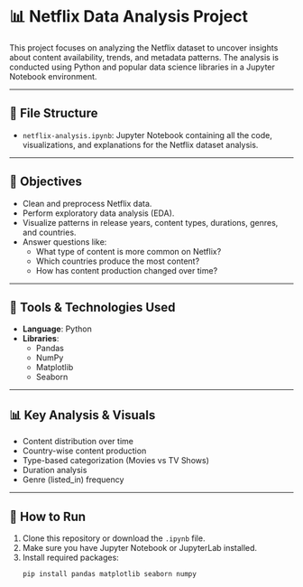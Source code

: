 # 📊 Netflix Data Analysis Project

This project focuses on analyzing the Netflix dataset to uncover insights about content availability, trends, and metadata patterns. The analysis is conducted using Python and popular data science libraries in a Jupyter Notebook environment.

---

## 📁 File Structure

- `netflix-analysis.ipynb`: Jupyter Notebook containing all the code, visualizations, and explanations for the Netflix dataset analysis.

---

## 🧠 Objectives

- Clean and preprocess Netflix data.
- Perform exploratory data analysis (EDA).
- Visualize patterns in release years, content types, durations, genres, and countries.
- Answer questions like:
  - What type of content is more common on Netflix?
  - Which countries produce the most content?
  - How has content production changed over time?

---

## 🔧 Tools & Technologies Used

- **Language**: Python
- **Libraries**:
  - Pandas
  - NumPy
  - Matplotlib
  - Seaborn

---

## 📊 Key Analysis & Visuals

- Content distribution over time
- Country-wise content production
- Type-based categorization (Movies vs TV Shows)
- Duration analysis
- Genre (listed_in) frequency

---

## 🚀 How to Run

1. Clone this repository or download the `.ipynb` file.
2. Make sure you have Jupyter Notebook or JupyterLab installed.
3. Install required packages:
   ```bash
   pip install pandas matplotlib seaborn numpy
